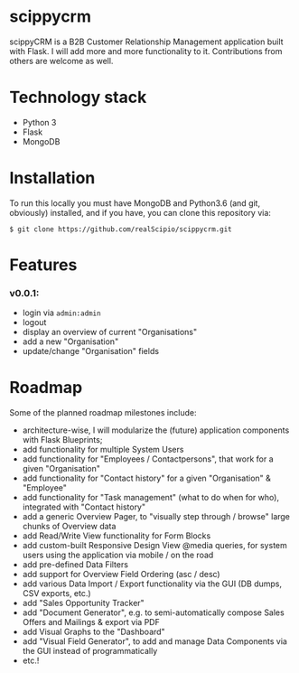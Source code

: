 # scippycrm
scippyCRM is a B2B Customer Relationship Management application built with Flask. I will add more and more functionality to it. Contributions from others are welcome as well.

# Technology stack
- Python 3
- Flask
- MongoDB

# Installation
To run this locally you must have MongoDB and Python3.6 (and git, obviously)  installed, and if you have, you can clone this repository via:

```
$ git clone https://github.com/realScipio/scippycrm.git
```

# Features
### v0.0.1:
- login via `admin:admin`
- logout
- display an overview of current "Organisations"
- add a new "Organisation"
- update/change "Organisation" fields

# Roadmap
Some of the planned roadmap milestones include:
- architecture-wise, I will modularize the (future) application components with Flask Blueprints;
- add functionality for multiple System Users
- add functionality for "Employees / Contactpersons", that work for a given "Organisation"
- add functionality for "Contact history" for a given "Organisation" & "Employee"
- add functionality for "Task management" (what to do when for who), integrated with "Contact history"
- add a generic Overview Pager, to "visually step through / browse" large chunks of Overview data
- add Read/Write View functionality for Form Blocks
- add custom-built Responsive Design View @media queries, for system users using the application via mobile / on the road
- add pre-defined Data Filters
- add support for Overview Field Ordering (asc / desc)
- add various Data Import / Export functionality via the GUI (DB dumps, CSV exports, etc.)
- add "Sales Opportunity Tracker"
- add "Document Generator", e.g. to semi-automatically compose Sales Offers and Mailings & export via PDF
- add Visual Graphs to the "Dashboard"
- add "Visual Field Generator", to add and manage Data Components via the GUI instead of programmatically
- etc.!
